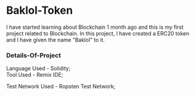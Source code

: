 # Baklol-Token
I have started learning about Blockchain 1 month ago and this is my first project related to Blockchain. In this project, I have created a ERC20 token and I have given the name "Baklol" to it.
### Details-Of-Project
Language Used - Solidity;  
  Tool Used - Remix IDE;
  
  Test Network Used - Ropsten Test Network;
